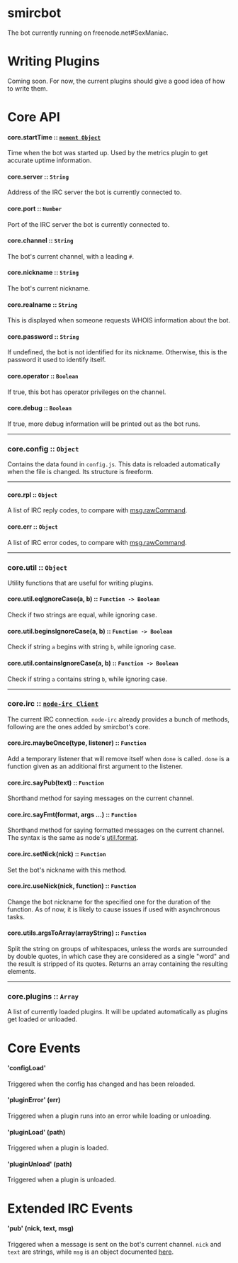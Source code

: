 # smircbot

The bot currently running on freenode.net#SexManiac.

# Writing Plugins
Coming soon. For now, the current plugins should give a good idea of how to write them.

# Core API

#### core.startTime :: [`moment Object`](http://momentjs.com/)
Time when the bot was started up. Used by the metrics plugin to get accurate uptime information.
#### core.server :: `String`
Address of the IRC server the bot is currently connected to.
#### core.port :: `Number`
Port of the IRC server the bot is currently connected to.
#### core.channel :: `String`
The bot's current channel, with a leading `#`.
#### core.nickname :: `String`
The bot's current nickname.
#### core.realname :: `String`
This is displayed when someone requests WHOIS information about the bot.
#### core.password :: `String`
If undefined, the bot is not identified for its nickname. Otherwise, this is the password it used to identify itself.
#### core.operator :: `Boolean`
If true, this bot has operator privileges on the channel.
#### core.debug :: `Boolean`
If true, more debug information will be printed out as the bot runs.

---

### core.config :: `Object`
Contains the data found in `config.js`. This data is reloaded automatically when the file is changed.
Its structure is freeform.


---

#### core.rpl :: `Object`
A list of IRC reply codes, to compare with
[msg.rawCommand](https://node-irc.readthedocs.org/en/latest/API.html#%27raw%27).

#### core.err :: `Object`
A list of IRC error codes, to compare with
[msg.rawCommand](https://node-irc.readthedocs.org/en/latest/API.html#%27raw%27).

---

### core.util :: `Object`
Utility functions that are useful for writing plugins.
#### core.util.eqIgnoreCase(a, b) :: `Function -> Boolean`
Check if two strings are equal, while ignoring case.
#### core.util.beginsIgnoreCase(a, b) :: `Function -> Boolean`
Check if string `a` begins with string `b`, while ignoring case.
#### core.util.containsIgnoreCase(a, b) :: `Function -> Boolean`
Check if string `a` contains string `b`, while ignoring case.

---

### core.irc :: [`node-irc Client`](https://node-irc.readthedocs.org/en/latest/API.html#client)
The current IRC connection. `node-irc` already provides a bunch of methods, following are the ones added
by smircbot's core.
#### core.irc.maybeOnce(type, listener) :: `Function`
Add a temporary listener that will remove itself when `done` is called. `done` is a function
given as an additional first argument to the listener.
#### core.irc.sayPub(text) :: `Function`
Shorthand method for saying messages on the current channel.
#### core.irc.sayFmt(format, args ...) :: `Function`
Shorthand method for saying formatted messages on the current channel.
The syntax is the same as node's [util.format](http://nodejs.org/api/util.html#util_util_format_format).
#### core.irc.setNick(nick) :: `Function`
Set the bot's nickname with this method.
#### core.irc.useNick(nick, function) :: `Function`
Change the bot nickname for the specified one for the duration of the function.
As of now, it is likely to cause issues if used with asynchronous tasks.
#### core.utils.argsToArray(arrayString) :: `Function`
Split the string on groups of whitespaces, unless the words are surrounded by double quotes, in which case they are considered as a single "word" and the result is stripped of its quotes.
Returns an array containing the resulting elements.

---

### core.plugins :: `Array`
A list of currently loaded plugins. It will be updated automatically as plugins get loaded
or unloaded.

# Core Events

#### 'configLoad'
Triggered when the config has changed and has been reloaded.

#### 'pluginError' (err)
Triggered when a plugin runs into an error while loading or unloading.

#### 'pluginLoad' (path)
Triggered when a plugin is loaded.

#### 'pluginUnload' (path)
Triggered when a plugin is unloaded.

# Extended IRC Events

#### 'pub' (nick, text, msg)
Triggered when a message is sent on the bot's current channel. `nick` and `text` are strings,
while `msg` is an object documented [here](https://node-irc.readthedocs.org/en/latest/API.html#%27raw%27).

